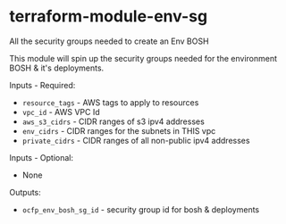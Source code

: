 # terraform-module-env-sg
All the security groups needed to create an Env BOSH

This module will spin up the security groups needed for the environment BOSH & it's deployments.

Inputs - Required:

 - `resource_tags` - AWS tags to apply to resources
 - `vpc_id` - AWS VPC Id
 - `aws_s3_cidrs` - CIDR ranges of s3 ipv4 addresses 
 - `env_cidrs` - CIDR ranges for the subnets in THIS vpc
 - `private_cidrs` - CIDR ranges of all non-public ipv4 addresses

Inputs - Optional: 

 - None

Outputs:

 - `ocfp_env_bosh_sg_id` - security group id for bosh & deployments
